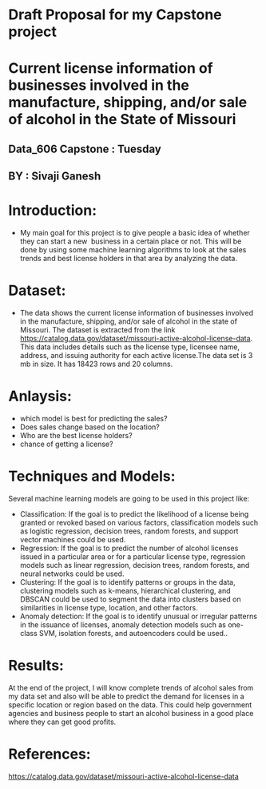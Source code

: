 # Draft Proposal for my Capstone project 

# Current license information of businesses involved in the manufacture, shipping, and/or sale of alcohol in the State of Missouri

## Data_606 Capstone : Tuesday

## BY : Sivaji Ganesh

# Introduction:
* My main goal for this project is to give people a basic idea of whether they can start a new  business in a certain place or not. This will be done by using         some machine learning algorithms to look at the sales trends and best license holders in that area by analyzing the data.

# Dataset:
* The data shows the current license information of businesses involved in the manufacture, shipping, and/or sale of alcohol in the state of Missouri. The dataset is   extracted from the link https://catalog.data.gov/dataset/missouri-active-alcohol-license-data. This data includes details such as the license type, licensee name,   address, and issuing authority for each active license.The data set is 3 mb in size. It has 18423 rows and 20 columns.


# Anlaysis:
* which model is best for predicting the sales?
* Does sales change based on the location?
* Who are the best license holders?
* chance of getting a license?


# Techniques and Models:
Several machine learning models are going to be used in this project like:
  * Classification: If the goal is to predict the likelihood of a license being granted or revoked based on various factors, classification models such as logistic       regression, decision trees, random forests, and support vector machines could be used.
  * Regression: If the goal is to predict the number of alcohol licenses issued in a particular area or for a particular license type, regression models such as         linear regression, decision trees, random forests, and neural networks could be used.
  * Clustering: If the goal is to identify patterns or groups in the data, clustering models such as k-means, hierarchical clustering, and DBSCAN could be used to       segment the data into clusters based on similarities in license type, location, and other factors.
  * Anomaly detection: If the goal is to identify unusual or irregular patterns in the issuance of licenses, anomaly detection models such as one-class SVM,             isolation forests, and autoencoders could be used..


# Results:
At the end of the project, I will know complete trends of alcohol sales from my data set and also will be able to predict the demand for licenses in a specific location or region based on the data. This could help government agencies and business people to start an alcohol business in a good place where they can get good profits.

# References:
  https://catalog.data.gov/dataset/missouri-active-alcohol-license-data
